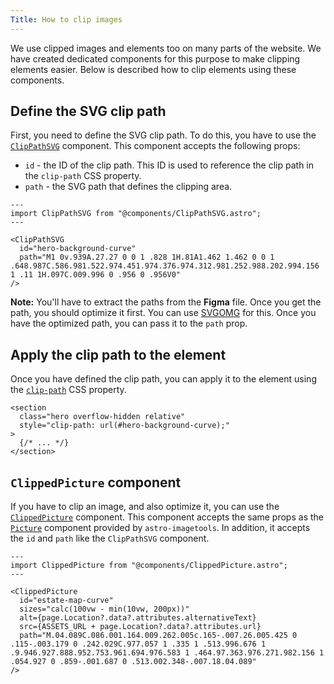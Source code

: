 ```yaml
---
Title: How to clip images
---
```


We use clipped images and elements too on many parts of the website. We have created dedicated components for this purpose to make clipping elements easier. Below is described how to clip elements using these components.

## Define the SVG clip path

First, you need to define the SVG clip path. To do this, you have to use the [`ClipPathSVG`](/src/components/ClipPathSVG.astro) component. This component accepts the following props:

- `id` - the ID of the clip path. This ID is used to reference the clip path in the `clip-path` CSS property.
- `path` - the SVG path that defines the clipping area.

```astro
---
import ClipPathSVG from "@components/ClipPathSVG.astro";
---

<ClipPathSVG
  id="hero-background-curve"
  path="M1 0v.939A.27.27 0 0 1 .828 1H.81A1.462 1.462 0 0 1 .648.987C.586.981.522.974.451.974.376.974.312.981.252.988.202.994.156 1 .11 1H.097C.009.996 0 .956 0 .956V0"
/>
```

**Note:** You'll have to extract the paths from the **Figma** file. Once you get the path, you should optimize it first. You can use [SVGOMG](https://jakearchibald.github.io/svgomg/) for this. Once you have the optimized path, you can pass it to the `path` prop.

## Apply the clip path to the element

Once you have defined the clip path, you can apply it to the element using the [`clip-path`](https://developer.mozilla.org/en-US/docs/Web/CSS/clip-path) CSS property.

```astro
<section
  class="hero overflow-hidden relative"
  style="clip-path: url(#hero-background-curve);"
>
  {/* ... */}
</section>
```

## `ClippedPicture` component

If you have to clip an image, and also optimize it, you can use the [`ClippedPicture`](/src/components/ClippedPicture.astro) component. This component accepts the same props as the [`Picture`](https://astro-imagetools-docs.vercel.app/components/Picture) component provided by `astro-imagetools`. In addition, it accepts the `id` and `path` like the `ClipPathSVG` component.

```astro
---
import ClippedPicture from "@components/ClippedPicture.astro";
---

<ClippedPicture
  id="estate-map-curve"
  sizes="calc(100vw - min(10vw, 200px))"
  alt={page.Location?.data?.attributes.alternativeText}
  src={ASSETS_URL + page.Location?.data?.attributes.url}
  path="M.04.089C.086.001.164.009.262.005c.165-.007.26.005.425 0 .115-.003.179 0 .242.029C.977.057 1 .335 1 .513.996.676 1 .9.946.927.888.952.753.961.694.976.583 1 .464.97.363.976.271.982.156 1 .054.927 0 .859-.001.687 0 .513.002.348-.007.18.04.089"
/>
```
